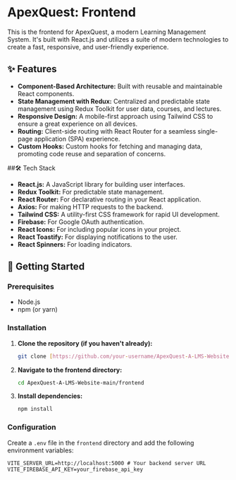 # ApexQuest: Frontend

This is the frontend for ApexQuest, a modern Learning Management System. It's built with React.js and utilizes a suite of modern technologies to create a fast, responsive, and user-friendly experience.

## ✨ Features

* **Component-Based Architecture:** Built with reusable and maintainable React components.
* **State Management with Redux:** Centralized and predictable state management using Redux Toolkit for user data, courses, and lectures.
* **Responsive Design:** A mobile-first approach using Tailwind CSS to ensure a great experience on all devices.
* **Routing:** Client-side routing with React Router for a seamless single-page application (SPA) experience.
* **Custom Hooks:** Custom hooks for fetching and managing data, promoting code reuse and separation of concerns.

##🛠️ Tech Stack

* **React.js:** A JavaScript library for building user interfaces.
* **Redux Toolkit:** For predictable state management.
* **React Router:** For declarative routing in your React application.
* **Axios:** For making HTTP requests to the backend.
* **Tailwind CSS:** A utility-first CSS framework for rapid UI development.
* **Firebase:** For Google OAuth authentication.
* **React Icons:** For including popular icons in your project.
* **React Toastify:** For displaying notifications to the user.
* **React Spinners:** For loading indicators.

## 🚀 Getting Started

### Prerequisites

* Node.js
* npm (or yarn)

### Installation

1.  **Clone the repository (if you haven't already):**
    ```sh
    git clone [https://github.com/your-username/ApexQuest-A-LMS-Website.git](https://github.com/your-username/ApexQuest-A-LMS-Website.git)
    ```
2.  **Navigate to the frontend directory:**
    ```sh
    cd ApexQuest-A-LMS-Website-main/frontend
    ```
3.  **Install dependencies:**
    ```sh
    npm install
    ```

### Configuration

Create a `.env` file in the `frontend` directory and add the following environment variables:

```env
VITE_SERVER_URL=http://localhost:5000 # Your backend server URL
VITE_FIREBASE_API_KEY=your_firebase_api_key

